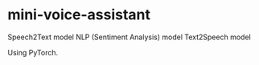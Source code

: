 # mini-voice-assistant

Speech2Text model
NLP (Sentiment Analysis) model
Text2Speech model

Using PyTorch.
